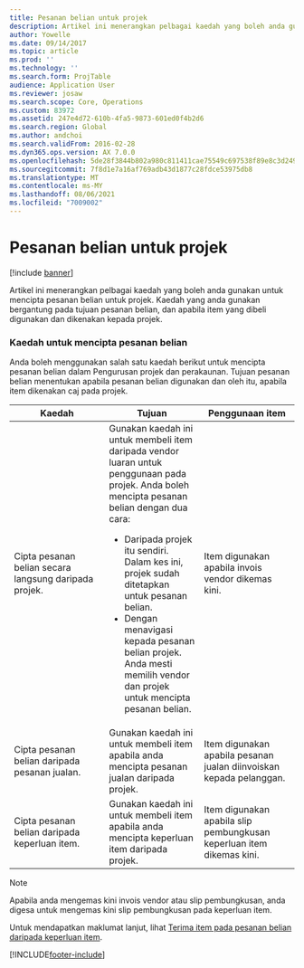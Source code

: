 ```yaml
---
title: Pesanan belian untuk projek
description: Artikel ini menerangkan pelbagai kaedah yang boleh anda gunakan untuk mencipta pesanan belian untuk projek. Kaedah yang anda gunakan bergantung pada tujuan pesanan belian, dan apabila item yang dibeli digunakan dan dikenakan kepada projek.
author: Yowelle
ms.date: 09/14/2017
ms.topic: article
ms.prod: ''
ms.technology: ''
ms.search.form: ProjTable
audience: Application User
ms.reviewer: josaw
ms.search.scope: Core, Operations
ms.custom: 83972
ms.assetid: 247e4d72-610b-4fa5-9873-601ed0f4b2d6
ms.search.region: Global
ms.author: andchoi
ms.search.validFrom: 2016-02-28
ms.dyn365.ops.version: AX 7.0.0
ms.openlocfilehash: 5de28f3844b802a980c811411cae75549c697538f89e8c3d2495ea171a188524
ms.sourcegitcommit: 7f8d1e7a16af769adb43d1877c28fdce53975db8
ms.translationtype: MT
ms.contentlocale: ms-MY
ms.lasthandoff: 08/06/2021
ms.locfileid: "7009002"
---
```

# <a name="purchase-orders-for-a-project"></a>Pesanan belian untuk projek

[!include [banner](../includes/banner.md)]

Artikel ini menerangkan pelbagai kaedah yang boleh anda gunakan untuk mencipta pesanan belian untuk projek. Kaedah yang anda gunakan bergantung pada tujuan pesanan belian, dan apabila item yang dibeli digunakan dan dikenakan kepada projek.

### <a name="methods-for-creating-a-purchase-order"></a>Kaedah untuk mencipta pesanan belian

Anda boleh menggunakan salah satu kaedah berikut untuk mencipta pesanan belian dalam Pengurusan projek dan perakaunan. Tujuan pesanan belian menentukan apabila pesanan belian digunakan dan oleh itu, apabila item dikenakan caj pada projek.

<table>
<colgroup>
<col width="33%" />
<col width="33%" />
<col width="33%" />
</colgroup>
<thead>
<tr class="header">
<th>Kaedah</th>
<th>Tujuan</th>
<th>Penggunaan item</th>
</tr>
</thead>
<tbody>
<tr class="odd">
<td>Cipta pesanan belian secara langsung daripada projek.</td>
<td>Gunakan kaedah ini untuk membeli item daripada vendor luaran untuk penggunaan pada projek. Anda boleh mencipta pesanan belian dengan dua cara:
<ul>
<li>Daripada projek itu sendiri. Dalam kes ini, projek sudah ditetapkan untuk pesanan belian.</li>
<li>Dengan menavigasi kepada pesanan belian projek. Anda mesti memilih vendor dan projek untuk mencipta pesanan belian.</li>
</ul></td>
<td>Item digunakan apabila invois vendor dikemas kini.</td>
</tr>
<tr class="even">
<td>Cipta pesanan belian daripada pesanan jualan.</td>
<td>Gunakan kaedah ini untuk membeli item apabila anda mencipta pesanan jualan daripada projek.</td>
<td>Item digunakan apabila pesanan jualan diinvoiskan kepada pelanggan.</td>
</tr>
<tr class="odd">
<td>Cipta pesanan belian daripada keperluan item.</td>
<td>Gunakan kaedah ini untuk membeli item apabila anda mencipta keperluan item daripada projek.</td>
<td>Item digunakan apabila slip pembungkusan keperluan item dikemas kini.</td>
</tr>
</tbody>
</table>

> [!NOTE] 
> Apabila anda mengemas kini invois vendor atau slip pembungkusan, anda digesa untuk mengemas kini slip pembungkusan pada keperluan item.

Untuk mendapatkan maklumat lanjut, lihat [Terima item pada pesanan belian daripada keperluan item](tasks/receive-items-purchase-order-item-requirement.md).



[!INCLUDE[footer-include](../includes/footer-banner.md)]